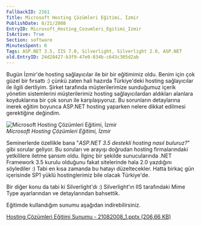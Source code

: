 ```yaml
---
FallbackID: 2161
Title: Microsoft Hosting Çözümleri Eğitimi, İzmir
PublishDate: 8/21/2008
EntryID: Microsoft_Hosting_Cozumleri_Egitimi_Izmir
IsActive: True
Section: software
MinutesSpent: 0
Tags: ASP.NET 3.5, IIS 7.0, Silverlight, Silverlight 2.0, ASP.NET
old.EntryID: 24d28427-b3f9-47e0-834b-c643c305d2ab
---
```

Bugün İzmir'de hosting sağlayıcılar ile bir bir eğitimimiz oldu. Benim
için çok güzel bir fırsattı :) çünkü zaten hali hazırda Türkiye'deki
hosting sağlayıcılar ile ilgili dertliyim. Şirket tarafında
müşterilerimize sunduğumuz içerik yönetim sistemlerini müşterilerimiz
hosting sağlayıcılardan aldıkları alanlara koyduklarına bir çok sorun
ile karşılaşıyoruz. Bu sorunların detaylarına inerek eğitim boyunca
ASP.NET hosting yaparken nelere dikkat edilmesi gerektiğine değindim.

![Microsoft Hosting Çözümleri Eğitimi,
İzmir](http://cdn.daron.yondem.com/assets/2161/21082008_2.jpg)\
*Microsoft Hosting Çözümleri Eğitimi, İzmir*

Seminerlerde özellikle bana "*ASP.NET 3.5 destekli hosting nasıl
buluruz?*" gibi sorular geliyor. Bu soruları ve arayışı doğrudan hosting
firmalarındaki yetkililere iletme şansım oldu. İlginç bir şekilde
sunucularında .NET Framework 3.5 kurulu olduğunu fakat sitelerinde hala
2.0 yazdığını söylediler :) Tabi en kısa zamanda bu hatayı
düzeltecekler. Hatta birkaç gün içerisinde SP1 yüklü hostinglerimiz bile
olacak Türkiye'de.

Bir diğer konu da tabi ki Silverlight'dı :) Silverlight'ın IIS
tarafındaki Mime Type ayarlarından ve detaylarından bahsettik.

Eğitimde kullandığım sunumu aşağıdan indirebilirsiniz.

[Hosting Çözümleri Eğitimi Sunumu - 21082008\_1.pptx (206,66
KB)](http://cdn.daron.yondem.com/assets/2161/21082008_1.pptx)


